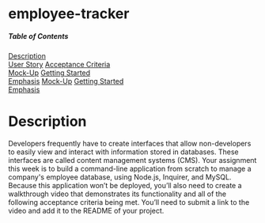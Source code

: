 # employee-tracker

##### Table of Contents  
[Description](#description)  
[User Story](#userStory)
[Acceptance Criteria](#acceptanceCriteria)  
[Mock-Up](#Mock-up)
[Getting Started](#gettingStarted)  
[Emphasis](#emphasis)
[Mock-Up](#Mock-up)
[Getting Started](#gettingStarted)  
[Emphasis](#emphasis)

# Description

Developers frequently have to create interfaces that allow non-developers to easily view and interact with information stored in databases. These interfaces are called content management systems (CMS). Your assignment this week is to build a command-line application from scratch to manage a company's employee database, using Node.js, Inquirer, and MySQL.
Because this application won’t be deployed, you’ll also need to create a walkthrough video that demonstrates its functionality and all of the following acceptance criteria being met. You’ll need to submit a link to the video and add it to the README of your project.

